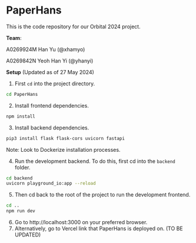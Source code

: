 # PaperHans

This is the code repository for our Orbital 2024 project.

**Team**:

A0269924M Han Yu (@xhamyo)

A0269842N Yeoh Han Yi (@yhanyi)

**Setup** (Updated as of 27 May 2024)

1. First `cd` into the project directory.

```zsh
cd PaperHans
```

2. Install frontend dependencies.

```zsh
npm install
```

3. Install backend dependencies.

```zsh
pip3 install flask flask-cors uvicorn fastapi
```

Note: Look to Dockerize installation processes.

4. Run the development backend. To do this, first cd into the `backend` folder.

```zsh
cd backend
uvicorn playground_io:app --reload
```

5. Then cd back to the root of the project to run the development frontend.

```zsh
cd ..
npm run dev
```

6. Go to http://localhost:3000 on your preferred browser.
7. Alternatively, go to Vercel link that PaperHans is deployed on. (TO BE UPDATED)
